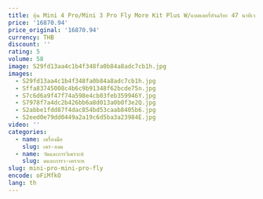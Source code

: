 ```yaml
---
title: หุ้น Mini 4 Pro/Mini 3 Pro Fly More Kit Plus W/แบตเตอรี่อัจฉริยะ 47 นาทีเวลาเที่ยวบิน Two Way CHARGING HUB,กระเป๋าสะพาย
price: '16870.94'
price_original: '16870.94'
currency: THB
discount: ''
rating: 5
volume: 58
image: S29fd13aa4c1b4f348fa0b84a8adc7cb1h.jpg
images:
  - S29fd13aa4c1b4f348fa0b84a8adc7cb1h.jpg
  - Sffa83745008c4b6c9b91348f62bcde75n.jpg
  - S7c6d6a9f47f74a598e4cb03feb359946Y.jpg
  - S7978f7a4dc2b426bb6a8d013a0b0f3e2Q.jpg
  - S2abbe1fdd87f4dac854bd53caab8405b6.jpg
  - S2eed0e79dd0449a2a19c6d5ba3a23984E.jpg
video: ''
categories:
  - name: เครื่องมือ
    slug: เคร-องม
  - name: วัดและการวิเคราะห์
    slug: ดและการว-เคราะห
slug: mini-pro-mini-pro-fly
encode: oFiMfkO
lang: th
---
```

  